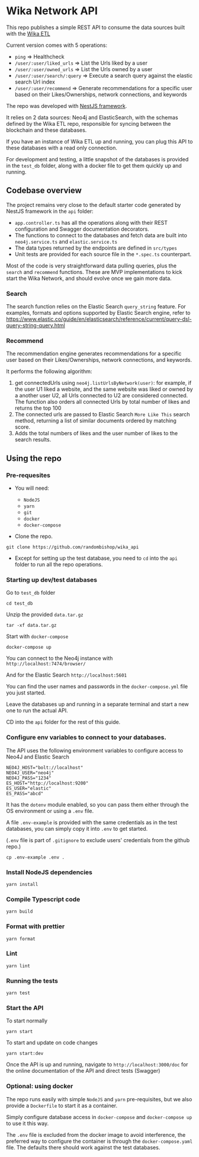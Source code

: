 # Wika Network API

This repo publishes a simple REST API to consume the data sources built with the [Wika ETL](https://github.com/randombishop/wika_etl)

Current version comes with 5 operations:
* `ping` => Healthcheck
* `/user/:user/liked_urls` => List the Urls liked by a user
* `/user/:user/owned_urls` => List the Urls owned by a user
* `/user/:user/search/:query` => Execute a search query against the elastic search Url index
* `/user/:user/recommend` => Generate recommendations for a specific user based on their Likes/Ownerships, network connections, and keywords

The repo was developed with [NestJS framework](https://docs.nestjs.com/).

It relies on 2 data sources: Neo4j and ElasticSearch, 
with the schemas defined by the Wika ETL repo, responsible for syncing between the blockchain and these databases.

If you have an instance of Wika ETL up and running, you can plug this API to these databases with a read only connection.

For development and testing, a little snapshot of the databases is provided in the `test_db` folder, 
along with a docker file to get them quickly up and running.


## Codebase overview

The project remains very close to the default starter code generated by NestJS framework in the `api` folder:
- `app.controller.ts` has all the operations along with their REST configuration and Swagger documentation decorators.
- The functions to connect to the databases and fetch data are built into `neo4j.service.ts` and `elastic.service.ts`
- The data types returned by the endpoints are defined in `src/types`
- Unit tests are provided for each source file in the `*.spec.ts` counterpart.

Most of the code is very straightforward data pulling queries, plus the `search` and `recommend` functions. 
These are MVP implementations to kick start the Wika Network, and should evolve once we gain more data. 

### Search
The search function relies on the Elastic Search `query_string` feature. 
For examples, formats and options supported by Elastic Search engine, refer to https://www.elastic.co/guide/en/elasticsearch/reference/current/query-dsl-query-string-query.html

### Recommend
The recommendation engine generates recommendations for a specific user based on their 
Likes/Ownerships, network connections, and keywords.

It performs the following algorithm:
1. get connectedUrls using `neo4j.listUrlsByNetwork(user)`: for example, if the user U1 liked a website,
and the same website was liked or owned by a another user U2, all Urls connected to U2 are considered connected.
The function also orders all connected Urls by total number of likes and returns the top 100
2. The connected urls are passed to Elastic Search `More Like This` search method, returning a list of similar documents ordered by matching score.
3. Adds the total numbers of likes and the user number of likes to the search results.


## Using the repo

### Pre-requesites
- You will need:
  * `NodeJS` 
  * `yarn` 
  * `git`
  * `docker`
  * `docker-compose`
  

- Clone the repo.
```
git clone https://github.com/randombishop/wika_api
```
- Except for setting up the test database, you need to `cd` into the `api` folder to run all the repo operations.

### Starting up dev/test databases
Go to `test_db` folder

```cd test_db```

Unzip the provided `data.tar.gz`

```
tar -xf data.tar.gz
```

Start with `docker-compose`

```
docker-compose up
```

You can connect to the Neo4j instance with `http://localhost:7474/browser/`

And for the Elastic Search `http://localhost:5601`

You can find the user names and passwords in the `docker-compose.yml` file you just started.

Leave the databases up and running in a separate terminal and start a new one to run the actual API. 

CD into the `api` folder for the rest of this guide.


### Configure env variables to connect to your databases.
The API uses the following environment variables to configure access to Neo4J and Elastic Search
```
NEO4J_HOST="bolt://localhost"
NEO4J_USER="neo4j"
NEO4J_PASS="1234"
ES_HOST="http://localhost:9200"
ES_USER="elastic"
ES_PASS="abcd"
```

It has the `dotenv` module enabled, so you can pass them either through the OS environment or using a `.env` file.

A file `.env-example` is provided with the same credentials as in the test databases, 
you can simply copy it into `.env` to get started.

(`.env` file is part of `.gitignore` to exclude users' credentials from the github repo.)

```
cp .env-example .env .
```


### Install NodeJS dependencies
```
yarn install
```

### Compile Typescript code
```
yarn build
```

### Format with prettier
```
yarn format
```

### Lint
```
yarn lint
```

### Running the tests
```
yarn test
```

### Start the API
To start normally
```
yarn start
```

To start and update on code changes
```
yarn start:dev
```

Once the API is up and running, navigate to `http://localhost:3000/doc` for the online documentation of the API 
and direct tests (Swagger)


### Optional: using docker
The repo runs easily with simple `NodeJS` and `yarn` pre-requisites, but we also provide a `Dockerfile` to start it 
as a container.

Simply configure database access in `docker-compose` and `docker-compose up` to use it this way.

The `.env` file is excluded from the docker image to avoid interference, the preferred way to configure 
the container is through the `docker-compose.yaml` file. The defaults there should work against the test databases.





